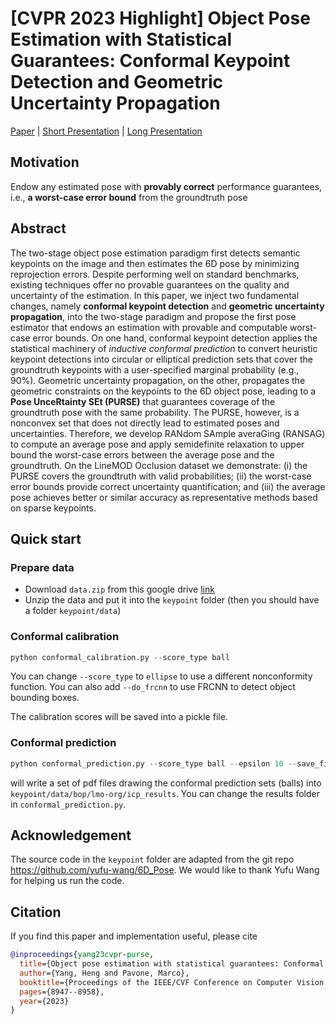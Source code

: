 # [CVPR 2023 Highlight] Object Pose Estimation with Statistical Guarantees: Conformal Keypoint Detection and Geometric Uncertainty Propagation
[Paper](https://arxiv.org/abs/2303.12246) | [Short Presentation](https://youtu.be/NWUf4hd571E) | [Long Presentation](https://youtu.be/JPvoObEYCAo)

## Motivation
Endow any estimated pose with **provably correct** performance guarantees, i.e., **a worst-case error bound** from the groundtruth pose

## Abstract
The two-stage object pose estimation paradigm first detects semantic keypoints on the image and then estimates the 6D pose by minimizing reprojection errors. Despite performing well on standard benchmarks, existing techniques offer no provable guarantees on the quality and uncertainty of the estimation. In this paper, we inject two fundamental changes, namely **conformal keypoint detection** and **geometric uncertainty propagation**, into the two-stage paradigm and propose the first pose estimator that endows an estimation with provable and computable worst-case error bounds. On one hand, conformal keypoint detection applies the statistical machinery of _inductive conformal prediction_ to convert heuristic keypoint detections into circular or elliptical prediction sets that cover the groundtruth keypoints with a user-specified marginal probability (e.g., 90%). Geometric uncertainty propagation, on the other, propagates the geometric constraints on the keypoints to the 6D object pose, leading to a **Pose UnceRtainty SEt (PURSE)** that guarantees coverage of the groundtruth pose with the same probability. The PURSE, however, is a nonconvex set that does not directly lead to estimated poses and uncertainties. Therefore, we develop RANdom SAmple averaGing (RANSAG) to compute an average pose and apply semidefinite relaxation to upper bound the worst-case errors between the average pose and the groundtruth. On the LineMOD Occlusion dataset we demonstrate: (i) the PURSE covers the groundtruth with valid probabilities; (ii) the worst-case error bounds provide correct uncertainty quantification; and (iii) the average pose achieves better or similar accuracy as representative methods based on sparse keypoints.

## Quick start

### Prepare data
- Download `data.zip` from this google drive [link](https://drive.google.com/file/d/1UGek7S3-4wwvgMlGvfBxJQPGW3Q2MfaR/view?usp=sharing)
- Unzip the data and put it into the `keypoint` folder (then you should have a folder `keypoint/data`)

### Conformal calibration

```python
python conformal_calibration.py --score_type ball
```

You can change `--score_type` to `ellipse` to use a different nonconformity function.
You can also add `--do_frcnn` to use FRCNN to detect object bounding boxes.

The calibration scores will be saved into a pickle file.

### Conformal prediction

```python
python conformal_prediction.py --score_type ball --epsilon 10 --save_fig
```
will write a set of pdf files drawing the conformal prediction sets (balls) into `keypoint/data/bop/lmo-org/icp_results`. You can change the results folder in `conformal_prediction.py`.

## Acknowledgement
The source code in the `keypoint` folder are adapted from the git repo https://github.com/yufu-wang/6D_Pose. We would like to thank Yufu Wang for helping us run the code.

## Citation
If you find this paper and implementation useful, please cite
```bibtex
@inproceedings{yang23cvpr-purse,
  title={Object pose estimation with statistical guarantees: Conformal keypoint detection and geometric uncertainty propagation},
  author={Yang, Heng and Pavone, Marco},
  booktitle={Proceedings of the IEEE/CVF Conference on Computer Vision and Pattern Recognition},
  pages={8947--8958},
  year={2023}
}
```
